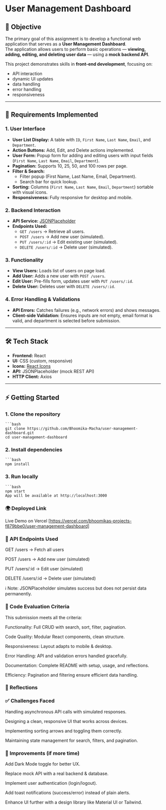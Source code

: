 # User Management Dashboard

## 📌 Objective
The primary goal of this assignment is to develop a functional web application that serves as a **User Management Dashboard**.  
The application allows users to perform basic operations — **viewing, adding, editing, and deleting user data** — using a **mock backend API**.  

This project demonstrates skills in **front-end development**, focusing on:
- API interaction
- dynamic UI updates
- data handling
- error handling
- responsiveness

---

## 📌 Requirements Implemented

### 1. User Interface
- **User List Display:** A table with `ID`, `First Name`, `Last Name`, `Email`, and `Department`.  
- **Action Buttons:** Add, Edit, and Delete actions implemented.  
- **User Form:** Popup form for adding and editing users with input fields (`First Name`, `Last Name`, `Email`, `Department`).  
- **Pagination:** Supports 10, 25, 50, and 100 rows per page.  
- **Filter & Search:**  
  - Filter popup (First Name, Last Name, Email, Department).  
  - Search bar for quick lookup.  
- **Sorting:** Columns (`First Name`, `Last Name`, `Email`, `Department`) sortable with visual icons.  
- **Responsiveness:** Fully responsive for desktop and mobile.  

### 2. Backend Interaction
- **API Service:** [JSONPlaceholder](https://jsonplaceholder.typicode.com/users)  
- **Endpoints Used:**  
  - `GET /users` → Retrieve all users.  
  - `POST /users` → Add new user (simulated).  
  - `PUT /users/:id` → Edit existing user (simulated).  
  - `DELETE /users/:id` → Delete user (simulated).  

### 3. Functionality
- **View Users:** Loads list of users on page load.  
- **Add User:** Adds a new user with `POST /users`.  
- **Edit User:** Pre-fills form, updates user with `PUT /users/:id`.  
- **Delete User:** Deletes user with `DELETE /users/:id`.  

### 4. Error Handling & Validations
- **API Errors:** Catches failures (e.g., network errors) and shows messages.  
- **Client-side Validation:** Ensures inputs are not empty, email format is valid, and department is selected before submission.  

---

## 🛠️ Tech Stack
- **Frontend:** React  
- **UI:** CSS (custom, responsive)  
- **Icons:** [React Icons](https://react-icons.github.io/react-icons/)  
- **API:** JSONPlaceholder (mock REST API)  
- **HTTP Client:** Axios  

---

## ⚡ Getting Started

  ### 1. Clone the repository
    ```bash
    git clone https://github.com/Bhoomika-Macha/user-management-dashboard.git
    cd user-management-dashboard

  ### 2. Install dependencies
    ```bash
    npm install

  ### 3. Run locally
    ```bash
    npm start
    App will be available at http://localhost:3000

### 🌍 Deployed Link

Live Demo on Vercel [https://vercel.com/bhoomikas-projects-f879bbe0/user-management-dashboard]

### 🔎 API Endpoints Used

GET /users → Fetch all users

POST /users → Add new user (simulated)

PUT /users/:id → Edit user (simulated)

DELETE /users/:id → Delete user (simulated)

ℹ️ Note: JSONPlaceholder simulates success but does not persist data permanently.

### 🧪 Code Evaluation Criteria

This submission meets all the criteria:

Functionality: Full CRUD with search, sort, filter, pagination.

Code Quality: Modular React components, clean structure.

Responsiveness: Layout adapts to mobile & desktop.

Error Handling: API and validation errors handled gracefully.

Documentation: Complete README with setup, usage, and reflections.

Efficiency: Pagination and filtering ensure efficient data handling.

### 🔎 Reflections
  ### ✅ Challenges Faced
  
  Handling asynchronous API calls with simulated responses.
  
  Designing a clean, responsive UI that works across devices.
  
  Implementing sorting arrows and toggling them correctly.
  
  Maintaining state management for search, filters, and pagination.

  ### 🚀 Improvements (if more time)
  
  Add Dark Mode toggle for better UX.
  
  Replace mock API with a real backend & database.
  
  Implement user authentication (login/logout).
  
  Add toast notifications (success/error) instead of plain alerts.
  
  Enhance UI further with a design library like Material UI or Tailwind.
